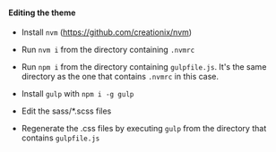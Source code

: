 #### Editing the theme

* Install `nvm` (https://github.com/creationix/nvm)

* Run `nvm i` from the directory containing `.nvmrc`

* Run `npm i` from the directory containing `gulpfile.js`. It's the same directory as the one that contains `.nvmrc` in this case.

* Install `gulp` with `npm i -g gulp`

* Edit the sass/*.scss files

* Regenerate the .css files by executing `gulp` from the directory that contains `gulpfile.js`

